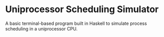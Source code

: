 # Uniprocessor Scheduling Simulator
A basic terminal-based program built in Haskell to simulate process scheduling in a uniprocessor CPU.
